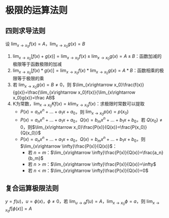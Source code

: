 # 极限的运算法则
## 四则求导法则
设 $\lim_{x\rightarrow x_0}f(x)=A，\lim_{x\rightarrow x_0}g(x)=B$

1. $\lim_{x\rightarrow x_0}[f(x)+g(x)]=\lim_{x\rightarrow x_0}f(x)\pm\lim_{x\rightarrow x_0}g(x)=A\pm B$：函数加减的极限等于函数极限的加减
2. $\lim_{x\rightarrow x_0}[f(x)*g(x)]=\lim_{x\rightarrow x_0}f(x)*\lim_{x\rightarrow x_0}g(x)=A*B$：函数相乘的极限等于极限的乘
3. 若 $\lim_{x\rightarrow x_0}g(x)=B\ne 0$，则 $\lim_{x\rightarrow x_0}\frac{f(x)}{g(x)}=\frac{\lim_{x\rightarrow x_0}f(x)}{\lim_{x\rightarrow x_0}g(x)}=\frac AB$
4. K为常数，$\lim_{x\rightarrow x_0}Kf(x)=k\lim_{x\rightarrow x_0}f(x)$：求极限时常数可以提取
	+ $P(x)=a_nx^n+...+a_1x+a_0$，则 $\lim_{x\rightarrow x_0}p(x)=p(x_0)$
	+ $P(x)=a_nx^n+...+a_1x+a_0$，$Q(x)=b_mx^n+...+b_1x+b_0$，若 $Q(x_0)\ne 0$，则$\lim_{x\rightarrow x_0}\frac{P(x)}{Q(x)}=\frac{P(x_0)}{Q(x_0)}$
	+ $P(x)=a_nx^n+...+a_1x+a_0$，$Q(x)=b_mx^n+...+b_1x+b_0$，则$\lim_{x\rightarrow \infty}\frac{P(x)}{Q(x)}$：
		+ 若 $n=m$：$\lim_{x\rightarrow \infty}\frac{P(x)}{Q(x)}=\frac{a_n}{b_m}$
		+ 若 $n>m$：$\lim_{x\rightarrow \infty}\frac{P(x)}{Q(x)}=\infty$
		+ 若 $n<m$：$\lim_{x\rightarrow \infty}\frac{P(x)}{Q(x)}=0$


## 复合运算极限法则
$y=f(u)，u=\phi(x)，\phi\ne 0$，若 $\lim_{u\rightarrow a}f(u)=A，\lim_{x\rightarrow x_0}\phi=a$，则 $\lim_{x\rightarrow x_0}f[\phi(x)]=A$

